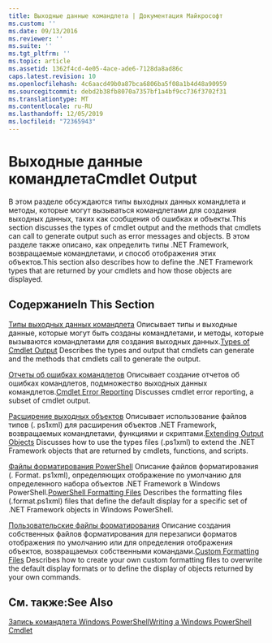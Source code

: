 ```yaml
---
title: Выходные данные командлета | Документация Майкрософт
ms.custom: ''
ms.date: 09/13/2016
ms.reviewer: ''
ms.suite: ''
ms.tgt_pltfrm: ''
ms.topic: article
ms.assetid: 1362f4cd-4e05-4ace-ade6-7128da8ad86c
caps.latest.revision: 10
ms.openlocfilehash: 4c6aacd49b0a87bca6806ba5f08a1b4d48a90959
ms.sourcegitcommit: debd2b38fb8070a7357bf1a4bf9cc736f3702f31
ms.translationtype: MT
ms.contentlocale: ru-RU
ms.lasthandoff: 12/05/2019
ms.locfileid: "72365943"
---
```

# <a name="cmdlet-output"></a><span data-ttu-id="199ff-102">Выходные данные командлета</span><span class="sxs-lookup"><span data-stu-id="199ff-102">Cmdlet Output</span></span>

<span data-ttu-id="199ff-103">В этом разделе обсуждаются типы выходных данных командлета и методы, которые могут вызываться командлетами для создания выходных данных, таких как сообщения об ошибках и объекты.</span><span class="sxs-lookup"><span data-stu-id="199ff-103">This section discusses the types of cmdlet output and the methods that cmdlets can call to generate output such as error messages and objects.</span></span> <span data-ttu-id="199ff-104">В этом разделе также описано, как определить типы .NET Framework, возвращаемые командлетами, и способ отображения этих объектов.</span><span class="sxs-lookup"><span data-stu-id="199ff-104">This section also describes how to define the .NET Framework types that are returned by your cmdlets and how those objects are displayed.</span></span>

## <a name="in-this-section"></a><span data-ttu-id="199ff-105">Содержание</span><span class="sxs-lookup"><span data-stu-id="199ff-105">In This Section</span></span>

<span data-ttu-id="199ff-106">[Типы выходных данных командлета](./types-of-cmdlet-output.md) Описывает типы и выходные данные, которые могут быть созданы командлетами, и методы, которые вызываются командлетами для создания выходных данных.</span><span class="sxs-lookup"><span data-stu-id="199ff-106">[Types of Cmdlet Output](./types-of-cmdlet-output.md) Describes the types and output that cmdlets can generate and the methods that cmdlets call to generate the output.</span></span>

<span data-ttu-id="199ff-107">[Отчеты об ошибках командлетов](./cmdlet-error-reporting.md) Описывает создание отчетов об ошибках командлетов, подмножество выходных данных командлетов.</span><span class="sxs-lookup"><span data-stu-id="199ff-107">[Cmdlet Error Reporting](./cmdlet-error-reporting.md) Discusses cmdlet error reporting, a subset of cmdlet output.</span></span>

<span data-ttu-id="199ff-108">[Расширение выходных объектов](./extending-output-objects.md) Описывает использование файлов типов (. ps1xml) для расширения объектов .NET Framework, возвращаемых командлетами, функциями и скриптами.</span><span class="sxs-lookup"><span data-stu-id="199ff-108">[Extending Output Objects](./extending-output-objects.md) Discusses how to use the types files (.ps1xml) to extend the .NET Framework objects that are returned by cmdlets, functions, and scripts.</span></span>

<span data-ttu-id="199ff-109">[Файлы форматирования PowerShell](../format/powershell-formatting-files.md) Описание файлов форматирования (. Format. ps1xml), определяющих отображение по умолчанию для определенного набора объектов .NET Framework в Windows PowerShell.</span><span class="sxs-lookup"><span data-stu-id="199ff-109">[PowerShell Formatting Files](../format/powershell-formatting-files.md) Describes the formatting files (.format.ps1xml) files that define the default display for a specific set of .NET Framework objects in Windows PowerShell.</span></span>

<span data-ttu-id="199ff-110">[Пользовательские файлы форматирования](./custom-formatting-files.md) Описание создания собственных файлов форматирования для перезаписи форматов отображения по умолчанию или для определения отображения объектов, возвращаемых собственными командами.</span><span class="sxs-lookup"><span data-stu-id="199ff-110">[Custom Formatting Files](./custom-formatting-files.md) Describes how to create your own custom formatting files to overwrite the default display formats or to define the display of objects returned by your own commands.</span></span>

## <a name="see-also"></a><span data-ttu-id="199ff-111">См. также:</span><span class="sxs-lookup"><span data-stu-id="199ff-111">See Also</span></span>

[<span data-ttu-id="199ff-112">Запись командлета Windows PowerShell</span><span class="sxs-lookup"><span data-stu-id="199ff-112">Writing a Windows PowerShell Cmdlet</span></span>](./writing-a-windows-powershell-cmdlet.md)
